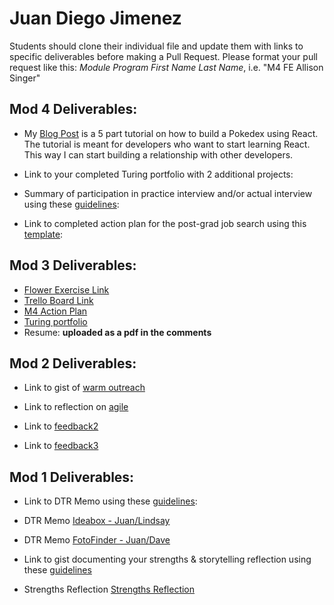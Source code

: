 # Juan Diego Jimenez
Students should clone their individual file and update them with links to specific deliverables before making a Pull Request. Please format your pull request like this: *Module Program First Name Last Name*, i.e. "M4 FE Allison Singer" 

## Mod 4 Deliverables:

* My [Blog Post](https://medium.com/@jdiejim/lets-build-a-pokedex-with-react-part-1-e1ba0b9387a7) is a 5 part tutorial on how to build a Pokedex using React. The tutorial is meant for developers who want to start learning React. This way I can start building a relationship with other developers.

* Link to your completed Turing portfolio with 2 additional projects: 
* Summary of participation in practice interview and/or actual interview using these [guidelines](https://github.com/turingschool/career-development-curriculum/blob/master/module_four/interview_practice_reflection_guidelines.md):
* Link to completed action plan for the post-grad job search using this [template](https://github.com/turingschool/career-development-curriculum/blob/master/module_four/post_grad_plan.md): 

## Mod 3 Deliverables:

* [Flower Exercise Link](https://gist.github.com/jdiejim/54105804d206542ba999af6c9c927ba4)
* [Trello Board Link](https://trello.com/b/SKFo4JjE/job-tracker)
* [M4 Action Plan](https://gist.github.com/jdiejim/77b1ddef405d5567c78f61a5354cff86)
* [Turing portfolio](https://www.turing.io/alumni/juan-diego-jimenez)
* Resume: **uploaded as a pdf in the comments**

## Mod 2 Deliverables:
* Link to gist of [warm outreach](https://gist.github.com/jdiejim/4cf0d02c61521e4d610091f39e718194)

* Link to reflection on [agile](https://gist.github.com/jdiejim/f09d345a0580781b50b7dccbd31c12b0)

* Link to [feedback2](https://gist.github.com/jdiejim/19bcb695a3f029225b360df02b11cb47)

* Link to [feedback3](https://gist.github.com/jdiejim/05faa3798af4bfe21471f011206f24f9)

## Mod 1 Deliverables:
* Link to DTR Memo using these [guidelines](https://github.com/turingschool/career-development-curriculum/blob/master/module_one/dtr_guidelines_memo.md):

* DTR Memo [Ideabox - Juan/Lindsay](https://gist.github.com/jdiejim/9bee3758ccbdbb7116291157befc6667)
* DTR Memo [FotoFinder - Juan/Dave](https://gist.github.com/jdiejim/84e6b7f310dde78291a40142b344e849)

* Link to gist documenting your strengths & storytelling reflection using these [guidelines](https://github.com/turingschool/career-development-curriculum/blob/master/module_one/strengths_storytelling_reflection.md)

* Strengths Reflection [Strengths Reflection](https://gist.github.com/jdiejim/39f8557594d3babcf6fb4b69f46c12f7)
